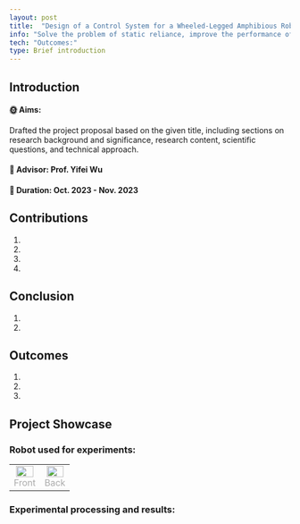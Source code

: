 ```yaml
---
layout: post
title:  "Design of a Control System for a Wheeled-Legged Amphibious Robot Based on Super-Helical Sliding Mode Control."
info: "Solve the problem of static reliance, improve the performance of visual SLAM system."
tech: "Outcomes:"
type: Brief introduction
---
```


## Introduction

#### &#127774; Aims: 

Drafted the project proposal based on the given title, including sections on research background and significance, research content, scientific questions, and technical approach.

#### &#128221; Advisor: Prof. Yifei Wu 

#### &#128197; Duration: Oct. 2023 - Nov. 2023

## Contributions

1. 
2. 
3. 
4. 

## Conclusion

1. 
2. 

## Outcomes
 
1. 
2. 
3. 

## Project Showcase

### Robot used for experiments:

<table rules="none" align="center">
	<tr>
		<td>
			<center>
				<img src="https://effun.xyz/assets/img/20240318/1 (1).jpg" width="90%" />
				<br/>
				<font color="AAAAAA">Front</font>
			</center>
		</td>
		<td>
			<center>
				<img src="https://effun.xyz/assets/img/20240318/1 (2).jpg" width="90%" />
				<br/>
				<font color="AAAAAA">Back</font>
			</center>
		</td>
	</tr>
</table>


### Experimental processing and results:
